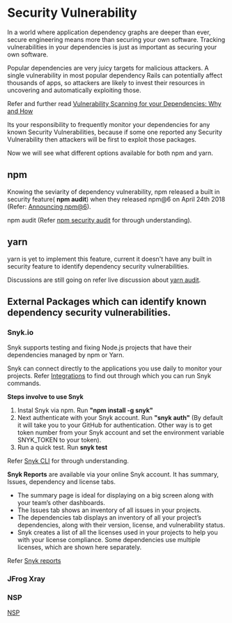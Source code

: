 # Security Vulnerability

In a world where application dependency graphs are deeper than ever, secure engineering means more than securing your own software. Tracking vulnerabilities in your dependencies is just as important as securing your own software.

Popular dependencies are very juicy targets for malicious attackers. A single vulnerability in most popular dependency Rails can potentially affect thousands of apps, so attackers are likely to invest their resources in uncovering and automatically exploiting those.

Refer and further read [Vulnerability Scanning for your Dependencies: Why and How](https://www.aptible.com/blog/vulnerability-scanning-for-your-dependencies-why-and-how/)

Its your responsibility to frequently monitor your dependencies for any known Security Vulnerabilities, because if some one reported any Security Vulnerability then attackers will be first to exploit those packages.

Now we will see what different options available for both npm and yarn. 

## npm

Knowing the seviarity of dependency vulnerability, npm released a built in security feature( **npm audit**) when they released npm@6 on April 24th 2018 (Refer: [Announcing npm@6](https://blog.npmjs.org/post/173260195980/announcing-npm6)).

npm audit (Refer [npm security audit](https://docs.npmjs.com/getting-started/running-a-security-audit) for through understanding).

## yarn

yarn is yet to implement this feature, current it doesn't have any built in security feature to identify dependency security vulnerabilities.

Discussions are still going on refer live discussion about [yarn audit](https://github.com/yarnpkg/yarn/issues/5808).

## External Packages which can identify known dependency security vulnerabilities.
### Snyk.io
Snyk supports testing and fixing Node.js projects that have their dependencies managed by npm or Yarn. 

Snyk can connect directly to the applications you use daily to monitor your projects. Refer [Integrations](https://snyk.io/docs/) to find out through which you can run Snyk commands.

**Steps involve to use Snyk**
1. Instal Snyk via npm. Run **"npm install -g snyk"**
2. Next authenticate with your Snyk account. Run **"snyk auth"** (By default it will take you to your GitHub for authentication. Other way is to get token number from your Snyk account and set the environment variable SNYK_TOKEN to your token).
3. Run a quick test. Run **snyk test**

Refer [Snyk CLI](https://snyk.io/docs/using-snyk/) for through understanding.

**Snyk Reports** are available via your online Snyk account. It has summary, Issues, dependency and license tabs.
- The summary page is ideal for displaying on a big screen along with your team’s other dashboards.
- The Issues tab shows an inventory of all issues in your projects.
- The dependencies tab displays an inventory of all your project’s dependencies, along with their version, license, and vulnerability status. 
- Snyk creates a list of all the licenses used in your projects to help you with your license compliance. Some dependencies use multiple licenses, which are shown here separately.

Refer [Snyk reports](https://snyk.io/docs/reports)

### JFrog Xray


### NSP
[NSP](https://www.npmjs.com/package/nsp)



